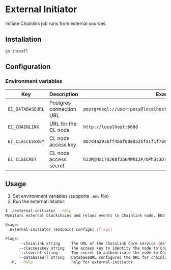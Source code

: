 # External Initiator

Initiate Chainlink job runs from external sources.

## Installation

`go install`

## Configuration

### Environment variables

| Key | Description | Example |
|-----|-------------|---------|
| `EI_DATABASEURL` | Postgres connection URL | `postgresql://user:pass@localhost:5432/ei` |
| `EI_CHAINLINK` | URL for the CL node | `http://localhost:6688` |
| `EI_CLACCESSKEY` | CL node access key | `0b7d4a293bff4baf8de852bfa1f1f78a` |
| `EI_CLSECRET` | CL node access secret | `h23MjHx17UJKBf3b0MWNI2P/UPh3c3O7/j8ivKCBhvcWH3H+xso4Gehny/lgpAht` |

## Usage

1. Set environment variables (supports `.env` file)
2. Run the external initiator:

```bash
$ ./external-initiator --help
Monitors external blockchains and relays events to Chainlink node. ENV variables can be set by prefixing flag with EI_: EI_ACCESSKEY

Usage:
  external-initiator [endpoint configs] [flags]

Flags:
      --chainlink string     The URL of the Chainlink Core service (default "localhost:6688")
      --claccesskey string   The access key to identity the node to Chainlink
      --clsecret string      The secret to authenticate the node to Chainlink
      --databaseurl string   DatabaseURL configures the URL for chainlink to connect to. This must be a properly formatted URL, with a valid scheme (postgres://). (default "postgresql://postgres:password@localhost:5432/ei?sslmode=disable")
  -h, --help                 help for external-initiator
```
